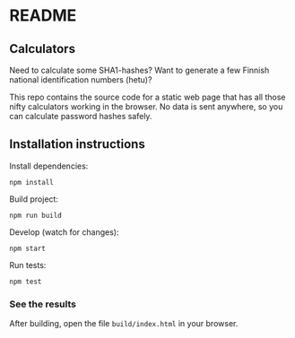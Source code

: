 # README #

## Calculators ##

Need to calculate some SHA1-hashes? Want to generate a few Finnish
national identification numbers (hetu)?

This repo contains the source code for a static web page that has all
those nifty calculators working in the browser. No data is sent anywhere,
so you can calculate password hashes safely.

## Installation instructions ##

Install dependencies:

    npm install

Build project:

    npm run build
    
Develop (watch for changes):

    npm start

Run tests:

    npm test

### See the results ###

After building, open the file `build/index.html` in your browser.
